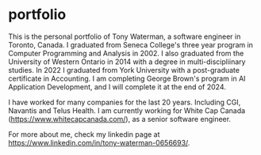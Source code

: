 # portfolio

This is the personal portfolio of Tony Waterman, a software engineer in Toronto, Canada. I graduated from Seneca College's three year program in Computer Programming and Analysis in 2002. I also graduated from the University of Western Ontario in 2014 with a degree in multi-discipliinary studies. In 2022 I graduated from York University with a post-graduate certificate in Accounting. I am completing George Brown's program in AI Application  Development, and I will complete it at the end of 2024.

I have worked for many companies for the last 20 years. Including CGI, Navantis and Telus Health. I am currently working for White Cap Canada (https://www.whitecapcanada.com/), as a senior software engineer.

For more about me, check my linkedin page at https://www.linkedin.com/in/tony-waterman-0656693/.